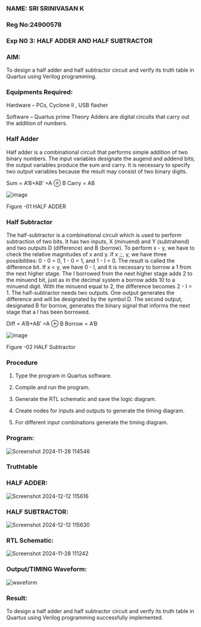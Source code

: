 ### NAME: SRI SRINIVASAN K
### Reg No:24900578
### Exp N0 3: HALF ADDER AND HALF SUBTRACTOR

### **AIM:**

To design a half adder and half subtractor circuit and verify its truth table in Quartus using Verilog programming.

### **Equipments Required:**

Hardware – PCs, Cyclone II , USB flasher 

Software – Quartus prime Theory Adders are digital circuits that carry out the addition of numbers.

### **Half Adder**

Half adder is a combinational circuit that performs simple addition of two binary numbers. The input variables designate the augend and addend bits; the output variables produce the sum and carry. It is necessary to specify two output variables because the result may consist of two binary digits.

Sum = A’B+AB’ =A ⊕ B Carry = AB

![image](https://github.com/naavaneetha/HALF_ADDER_SUBTRACTOR/assets/154305477/bd4a0b2c-cdbc-4184-ab08-81578f121e1f)

Figure -01 HALF ADDER

### **Half Subtractor**

The half-subtractor is a combinational circuit which is used to perform subtraction of two bits. It has two inputs, X (minuend) and Y (subtrahend) and two outputs D (difference) and B (borrow). To perform x - y, we have to check the relative magnitudes of x and y. If x ;;, y, we have three possibilities: 0 - 0 = 0, 1 - 0 = 1, and 1 - I = 0. The result is called the difference bit. If x < y, we have 0 - I, and it is necessary to borrow a 1 from the next higher stage. The I borrowed from the next higher stage adds 2 to the minuend bit, just as in the decimal system a borrow adds 10 to a minuend digit. With the minuend equal to 2, the difference becomes 2 - I = 1. The half-subtractor needs two outputs. One output generates the difference and will be designated by the symbol D. The second output, designated B for borrow, generates the binary signal that informs the next stage that a I has been borrowed. 

Diff = A’B+AB’ =A ⊕ B
Borrow = A’B

 ![image](https://github.com/naavaneetha/HALF_ADDER_SUBTRACTOR/assets/154305477/d76b099c-513f-4e7c-843a-e2fd028a531a)

Figure -02 HALF Subtractor



### **Procedure**

1.	Type the program in Quartus software.

2.	Compile and run the program.

3.	Generate the RTL schematic and save the logic diagram.

4.	Create nodes for inputs and outputs to generate the timing diagram.

5.	For different input combinations generate the timing diagram.


### **Program**:


![Screenshot 2024-11-28 114546](https://github.com/user-attachments/assets/93cd9d83-804c-4ccc-a5e1-7e40b1e6ad2f)

### **Truthtable**
### HALF ADDER:
![Screenshot 2024-12-12 115616](https://github.com/user-attachments/assets/88602fd5-7132-43b9-b94a-8373793287a5)
### HALF SUBTRACTOR:
![Screenshot 2024-12-12 115630](https://github.com/user-attachments/assets/812d2776-a477-47e5-a9ca-fb2ba38dc1d9)



### **RTL Schematic**:

![Screenshot 2024-11-28 111242](https://github.com/user-attachments/assets/b5fd5e3d-8904-47ee-9909-069194a83d89)

### **Output/TIMING Waveform**:

![waveform](https://github.com/user-attachments/assets/642ae6c6-84e5-463e-8c48-2ae8b27d1907)



### **Result:**
To design a half adder and half subtractor circuit and verify its truth table in Quartus using Verilog programming successfully implemented.
